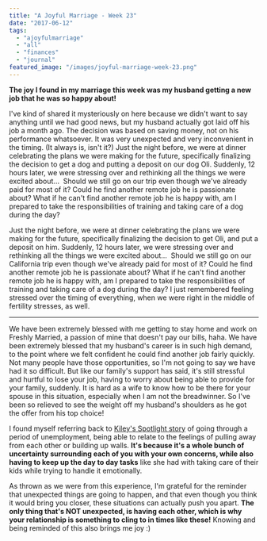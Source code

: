 ```yaml
---
title: "A Joyful Marriage - Week 23"
date: "2017-06-12"
tags:
  - "ajoyfulmarriage"
  - "all"
  - "finances"
  - "journal"
featured_image: "/images/joyful-marriage-week-23.png"
---
```


**The joy I found in my marriage this week was my husband getting a new job that he was so happy about!**

I've kind of shared it mysteriously on here because we didn't want to say anything until we had good news, but my husband actually got laid off his job a month ago. The decision was based on saving money, not on his performance whatsoever. It was very unexpected and very inconvenient in the timing. (It always is, isn't it?) Just the night before, we were at dinner celebrating the plans we were making for the future, specifically finalizing the decision to get a dog and putting a deposit on our dog Oli. Suddenly, 12 hours later, we were stressing over and rethinking all the things we were excited about...  Should we still go on our trip even though we've already paid for most of it? Could he find another remote job he is passionate about? What if he can't find another remote job he is happy with, am I prepared to take the responsibilities of training and taking care of a dog during the day?

Just the night before, we were at dinner celebrating the plans we were making for the future, specifically finalizing the decision to get Oli, and put a deposit on him. Suddenly, 12 hours later, we were stressing over and rethinking all the things we were excited about...  Should we still go on our California trip even though we've already paid for most of it? Could he find another remote job he is passionate about? What if he can't find another remote job he is happy with, am I prepared to take the responsibilities of training and taking care of a dog during the day? I just remembered feeling stressed over the timing of everything, when we were right in the middle of fertility stresses, as well.

* * *

We have been extremely blessed with me getting to stay home and work on Freshly Married, a passion of mine that doesn't pay our bills, haha. We have been extremely blessed that my husband's career is in such high demand, to the point where we felt confident he could find another job fairly quickly. Not many people have those opportunities, so I'm not going to say we have had it so difficult. But like our family's support has said, it's still stressful and hurtful to lose your job, having to worry about being able to provide for your family, suddenly. It is hard as a wife to know how to be there for your spouse in this situation, especially when I am not the breadwinner. So I've been so relieved to see the weight off my husband's shoulders as he got the offer from his top choice!

I found myself referring back to [Kiley's Spotlight story](https://freshlymarried.com/spotlight-staying-strong-through-unemployment/) of going through a period of unemployment, being able to relate to the feelings of pulling away from each other or building up walls. **It's because it's a whole bunch of uncertainty surrounding each of you with your own concerns, while also having to keep up the day to day tasks** like she had with taking care of their kids while trying to handle it emotionally.

As thrown as we were from this experience, I'm grateful for the reminder that unexpected things are going to happen, and that even though you think it would bring you closer, these situations can actually push you apart. **The only thing that's NOT unexpected, is having each other, which is why your relationship is something to cling to in times like these!** Knowing and being reminded of this also brings me joy :)
